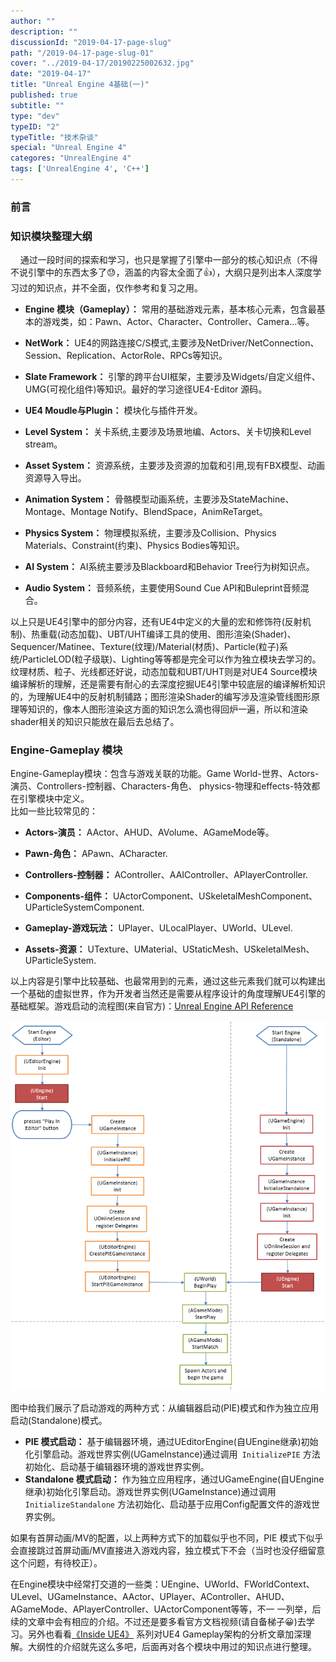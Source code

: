 ```yaml
---
author: ""
description: ""
discussionId: "2019-04-17-page-slug"
path: "/2019-04-17-page-slug-01"
cover: "../2019-04-17/20190225002632.jpg"
date: "2019-04-17"
title: "Unreal Engine 4基础(一)"
published: true
subtitle: ""
type: "dev"
typeID: "2"
typeTitle: "技术杂谈"
special: "Unreal Engine 4"
categores: "UnrealEngine 4"
tags: ['UnrealEngine 4', 'C++']
---
```

    
### 前言



### 知识模块整理大纲

&nbsp;&nbsp;&nbsp;&nbsp;通过一段时间的探索和学习，也只是掌握了引擎中一部分的核心知识点（不得不说引擎中的东西太多了😓，涵盖的内容太全面了👍），大纲只是列出本人深度学习过的知识点，并不全面，仅作参考和复习之用。

- **Engine 模块（Gameplay）：** 常用的基础游戏元素，基本核心元素，包含最基本的游戏类，如：Pawn、Actor、Character、Controller、Camera...等。

- **NetWork：** UE4的网路连接C/S模式,主要涉及NetDriver/NetConnection、Session、Replication、ActorRole、RPCs等知识。

- **Slate Framework：** 引擎的跨平台UI框架，主要涉及Widgets/自定义组件、UMG(可视化组件)等知识。最好的学习途径UE4-Editor 源码。

- **UE4 Moudle与Plugin：** 模块化与插件开发。

- **Level System：** 关卡系统,主要涉及场景地编、Actors、关卡切换和Level stream。

- **Asset System：** 资源系统，主要涉及资源的加载和引用,现有FBX模型、动画资源导入导出。

- **Animation System：** 骨骼模型动画系统，主要涉及StateMachine、Montage、Montage Notify、BlendSpace，AnimReTarget。

- **Physics System：** 物理模拟系统，主要涉及Collision、Physics Materials、Constraint(约束)、Physics Bodies等知识。

- **AI System：** AI系统主要涉及Blackboard和Behavior Tree行为树知识点。

- **Audio System：** 音频系统，主要使用Sound Cue API和Buleprint音频混合。

以上只是UE4引擎中的部分内容，还有UE4中定义的大量的宏和修饰符(反射机制)、热重载(动态加载)、UBT/UHT编译工具的使用、图形渲染(Shader)、Sequencer/Matinee、Texture(纹理)/Material(材质)、Particle(粒子)系统/ParticleLOD(粒子级联)、Lighting等等都是完全可以作为独立模块去学习的。纹理材质、粒子、光线都还好说，动态加载和UBT/UHT则是对UE4 Source模块编译解析的理解，还是需要有耐心的去深度挖掘UE4引擎中较底层的编译解析知识的，为理解UE4中的反射机制铺路；图形渲染Shader的编写涉及渲染管线图形原理等知识的，像本人图形渲染这方面的知识怎么滴也得回炉一遍，所以和渲染shader相关的知识只能放在最后去总结了。

### Engine-Gameplay 模块

Engine-Gameplay模块：包含与游戏关联的功能。Game World-世界、Actors-演员、Controllers-控制器、Characters-角色、 physics-物理和effects-特效都在引擎模块中定义。   
比如一些比较常见的：   
- **Actors-演员：** AActor、AHUD、AVolume、AGameMode等。

- **Pawn-角色：** APawn、ACharacter.

- **Controllers-控制器：** AController、AAIController、APlayerController.

- **Components-组件：** UActorComponent、USkeletalMeshComponent、UParticleSystemComponent.

- **Gameplay-游戏玩法：** UPlayer、ULocalPlayer、UWorld、ULevel.

- **Assets-资源：** UTexture、UMaterial、UStaticMesh、USkeletalMesh、UParticleSystem.

以上内容是引擎中比较基础、也最常用到的元素，通过这些元素我们就可以构建出一个基础的虚拟世界，作为开发者当然还是需要从程序设计的角度理解UE4引擎的基础框架。游戏启动的流程图(来自官方)：<a href="https://www.w3schools.com/w3css/w3css_grid.asp">Unreal Engine API Reference</a>  

![UE4](UE4.webp)

图中给我们展示了启动游戏的两种方式：从编辑器启动(PIE)模式和作为独立应用启动(Standalone)模式。   
- **PIE 模式启动：** 基于编辑器环境，通过UEditorEngine(自UEngine继承)初始化引擎启动。游戏世界实例(UGameInstance)通过调用` InitializePIE` 方法初始化、启动基于编辑器环境的游戏世界实例。   
- **Standalone 模式启动：** 作为独立应用程序，通过UGameEngine(自UEngine继承)初始化引擎启动。游戏世界实例(UGameInstance)通过调用` InitializeStandalone` 方法初始化、启动基于应用Config配置文件的游戏世界实例。   

如果有首屏动画/MV的配置，以上两种方式下的加载似乎也不同，PIE 模式下似乎会直接跳过首屏动画/MV直接进入游戏内容，独立模式下不会（当时也没仔细留意这个问题，有待校正）。   

在Engine模块中经常打交道的一些类：UEngine、UWorld、FWorldContext、ULevel、UGameInstance、AActor、UPlayer、AController、AHUD、AGameMode、APlayerController、UActorComponent等等，不一 一列举，后续的文章中会有相应的介绍。不过还是要多看官方文档视频(请自备梯子😀)去学习。另外也看看<a href="https://www.cnblogs.com/fjz13/p/5938465.html">《Inside UE4》</a> 系列对UE4 Gameplay架构的分析文章加深理解。大纲性的介绍就先这么多吧，后面再对各个模块中用过的知识点进行整理。

